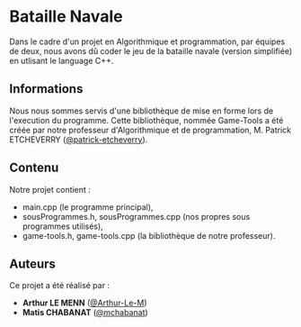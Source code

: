 # Bataille Navale

Dans le cadre d'un projet en Algorithmique et programmation, par équipes de deux, nous avons dû coder le jeu de la bataille navale (version simplifiée) en utlisant le language C++.

## Informations

Nous nous sommes servis d'une bibliothèque de mise en forme lors de l'execution du programme.
Cette bibliothèque, nommée Game-Tools a été créée par notre professeur d'Algorithmique et de programmation, 
M. Patrick ETCHEVERRY ([@patrick-etcheverry](https://github.com/patrick-etcheverry)).

## Contenu 

Notre projet contient :

- main.cpp (le programme principal),
- sousProgrammes.h, sousProgrammes.cpp (nos propres sous programmes utilisés),
- game-tools.h, game-tools.cpp (la bibliothèque de notre professeur).

## Auteurs

Ce projet a été réalisé par :

* **Arthur LE MENN** ([@Arthur-Le-M](https://github.com/Arthur-Le-M))
* **Matis CHABANAT** ([@mchabanat](https://github.com/mchabanat))
